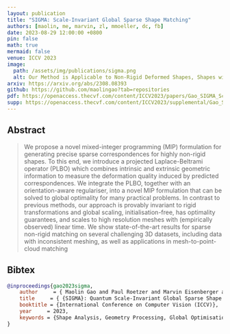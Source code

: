 ```yaml
---
layout: publication
title: "SIGMA: Scale-Invariant Global Sparse Shape Matching"
authors: [maolin, me, marvin, zl, mmoeller, dc, fb]
date: 2023-08-29 12:00:00 +0800
pin: false
math: true
mermaid: false
venue: ICCV 2023
image:
  path: /assets/img/publications/sigma.png
  alt: Our Method is Applicable to Non-Rigid Deformed Shapes, Shapes with Different Scale and Partial Shapes
arxiv: https://arxiv.org/abs/2308.08393
github: https://github.com/maolingao?tab=repositories
pdf: https://openaccess.thecvf.com/content/ICCV2023/papers/Gao_SIGMA_Scale-Invariant_Global_Sparse_Shape_Matching_ICCV_2023_paper.pdf
supp: https://openaccess.thecvf.com/content/ICCV2023/supplemental/Gao_SIGMA_Scale-Invariant_Global_ICCV_2023_supplemental.pdf
---
```


## Abstract

> We propose a novel mixed-integer programming (MIP) formulation for generating precise sparse correspondences for highly non-rigid shapes. To this end, we introduce a projected Laplace-Beltrami operator (PLBO) which combines intrinsic and extrinsic geometric information to measure the deformation quality induced by predicted correspondences. We integrate the PLBO, together with an orientation-aware regulariser, into a novel MIP formulation that can be solved to global optimality for many practical problems. In contrast to previous methods, our approach is provably invariant to rigid transformations and global scaling, initialisation-free, has optimality guarantees, and scales to high resolution meshes with (empirically observed) linear time. We show state-of-the-art results for sparse non-rigid matching on several challenging 3D datasets, including data with inconsistent meshing, as well as applications in mesh-to-point-cloud matching


## Bibtex
```bibtex
@inproceedings{gao2023sigma,
    author     = { Maolin Gao and Paul Roetzer and Marvin Eisenberger and Zorah L\"ahner and Michael Moeller and Daniel Cremers and Florian Bernard },
    title     = { {SIGMA}: Quantum Scale-Invariant Global Sparse Shape Matching},
    booktitle = {International Conference on Computer Vision (ICCV)},
    year     = 2023,
    keywords = {Shape Analysis, Geometry Processing, Global Optimisation, Mixed-Integer Programming, Laplace-Betrami}
}
```

